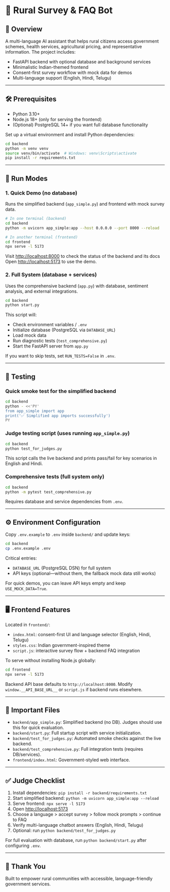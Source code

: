 # 🌾 Rural Survey & FAQ Bot

## 🎯 Overview
A multi-language AI assistant that helps rural citizens access government schemes, health services, agricultural pricing, and representative information. The project includes:

- FastAPI backend with optional database and background services
- Minimalistic Indian-themed frontend
- Consent-first survey workflow with mock data for demos
- Multi-language support (English, Hindi, Telugu)

---

## 🛠️ Prerequisites
- Python 3.10+
- Node.js 18+ (only for serving the frontend)
- (Optional) PostgreSQL 14+ if you want full database functionality

Set up a virtual environment and install Python dependencies:
```bash
cd backend
python -m venv venv
source venv/bin/activate  # Windows: venv\Scripts\activate
pip install -r requirements.txt
```

---

## 🚀 Run Modes
### 1. Quick Demo (no database)
Runs the simplified backend (`app_simple.py`) and frontend with mock survey data.

```bash
# In one terminal (backend)
cd backend
python -m uvicorn app_simple:app --host 0.0.0.0 --port 8000 --reload

# In another terminal (frontend)
cd frontend
npx serve -l 5173
```
Visit [http://localhost:8000](http://localhost:8000) to check the status of the backend and its docs
Open [http://localhost:5173](http://localhost:5173) to use the demo.

### 2. Full System (database + services)
Uses the comprehensive backend (`app.py`) with database, sentiment analysis, and external integrations.

```bash
cd backend
python start.py
```
This script will:
- Check environment variables / `.env`
- Initialize database (PostgreSQL via `DATABASE_URL`)
- Load mock data
- Run diagnostic tests (`test_comprehensive.py`)
- Start the FastAPI server from `app.py`

If you want to skip tests, set `RUN_TESTS=False` in `.env`.

---

## 🧪 Testing
### Quick smoke test for the simplified backend
```bash
cd backend
python - <<'PY'
from app_simple import app
print('✅ Simplified app imports successfully')
PY
```

### Judge testing script (uses running `app_simple.py`)
```bash
cd backend
python test_for_judges.py
```
This script calls the live backend and prints pass/fail for key scenarios in English and Hindi.

### Comprehensive tests (full system only)
```bash
cd backend
python -m pytest test_comprehensive.py
```
Requires database and service dependencies from `.env`.

---

## ⚙️ Environment Configuration
Copy `.env.example` to `.env` inside `backend/` and update keys:
```bash
cd backend
cp .env.example .env
```

Critical entries:
- `DATABASE_URL` (PostgreSQL DSN) for full system
- API keys (optional—without them, the fallback mock data still works)

For quick demos, you can leave API keys empty and keep `USE_MOCK_DATA=True`.

---

## 🖥️ Frontend Features
Located in `frontend/`:
- `index.html`: consent-first UI and language selector (English, Hindi, Telugu)
- `styles.css`: Indian government-inspired theme
- `script.js`: interactive survey flow + backend FAQ integration

To serve without installing Node.js globally:
```bash
cd frontend
npx serve -l 5173
```

Backend API base defaults to `http://localhost:8000`. Modify `window.__API_BASE_URL__` or `script.js` if backend runs elsewhere.

---

## 📂 Important Files
- `backend/app_simple.py`: Simplified backend (no DB). Judges should use this for quick evaluation.
- `backend/start.py`: Full startup script with service initialization.
- `backend/test_for_judges.py`: Automated smoke checks against the live backend.
- `backend/test_comprehensive.py`: Full integration tests (requires DB/services).
- `frontend/index.html`: Government-styled web interface.

---

## ✅ Judge Checklist
1. Install dependencies: `pip install -r backend/requirements.txt`
2. Start simplified backend: `python -m uvicorn app_simple:app --reload`
3. Serve frontend: `npx serve -l 5173`
4. Open [http://localhost:5173](http://localhost:5173)
5. Choose a language > accept survey > follow mock prompts > continue to FAQ
6. Verify multi-language chatbot answers (English, Hindi, Telugu)
7. Optional: run `python backend/test_for_judges.py`

For full evaluation with database, run `python backend/start.py` after configuring `.env`.

---

## 🙏 Thank You
Built to empower rural communities with accessible, language-friendly government services.
